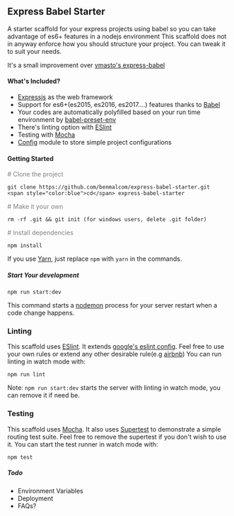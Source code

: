 ## Express Babel Starter
A starter scaffold for your express projects using babel so you can take advantage of es6+ features in a nodejs environment
This scaffold does not in anyway enforce how you should structure your project. You can tweak it to suit your needs.

It's a small improvement over [vmasto's express-babel](https://github.com/vmasto/express-babel)
#### What's Included?
* [Expressjs](https://expressjs.com) as the web framework
* Support for es6+(es2015, es2016, es2017....) features thanks to [Babel](https://babeljs.io)
* Your codes are automatically polyfilled based on your run time environment by [babel-preset-env](https://github.com/babel/babel/tree/master/experimental/babel-preset-env)
* There's linting option with [ESlint](https://eslint.org)
* Testing with [Mocha](https://mochajs.org)
* [Config](http://lorenwest.github.io/node-config/) module to store simple project configurations

#### Getting Started



<span style="color:gray"># Clone the project</span>
```
git clone https://github.com/benmalcom/express-babel-starter.git
<span style="color:blue">cd</span> express-babel-starter
```
<span style="color:gray"># Make it your own</span>
```
rm -rf .git && git init (for windows users, delete .git folder)
```
<span style="color:gray"># Install dependencies</span>
```
npm install
``` 
 If you use [Yarn](https://yarnpkg.com), just replace `npm` with `yarn` in the commands.
##### Start Your development
```
npm run start:dev
```
This command starts a [nodemon](https://nodemon.io) process for your server restart when a code change happens.
### Linting
This scaffold uses [ESlint](https://eslint.org). 
It extends [google's eslint config](https://github.com/google/eslint-config-google). Feel
free to use your own rules or extend any other desirable rule(e.g [airbnb](https://www.npmjs.com/package/eslint-config-airbnb))
You can run linting in watch mode with:
```
npm run lint
```
Note: `npm run start:dev` starts the server with linting in watch mode, you can remove it if need be.
### Testing
This scaffold uses [Mocha](https://mochajs.org). It also uses [Supertest](https://github.com/visionmedia/supertest) to demonstrate a simple routing test suite.
Feel free to remove the supertest if you don't wish to use it.
You can start the test runner in watch mode with:
```
npm test
```
##### Todo
* Environment Variables
* Deployment
* FAQs?